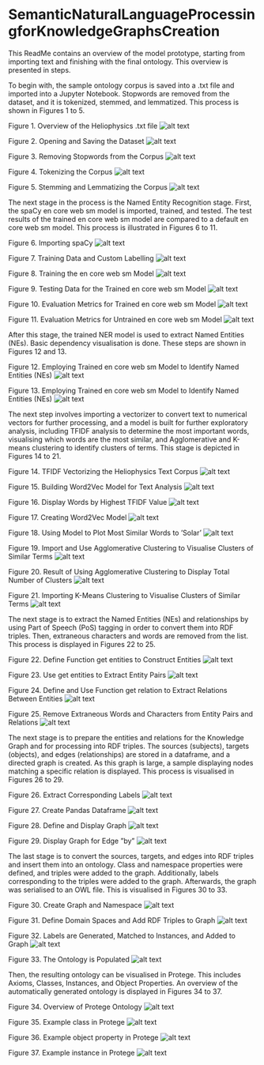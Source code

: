 # SemanticNaturalLanguageProcessingforKnowledgeGraphsCreation

This ReadMe contains an overview of the model prototype, starting from importing text and finishing with the final ontology. This overview is presented in steps. 

To begin with, the sample ontology corpus is saved into a .txt file and imported into a Jupyter Notebook. Stopwords are removed from the dataset, and it is tokenized, stemmed, and lemmatized. This process is shown in Figures 1 to 5. 


Figure 1. Overview of the Heliophysics .txt file
![alt text](https://github.com/meganpowers1/SemanticNaturalLanguageProcessingforKnowledgeGraphsCreation/blob/main/AutOntFigures/Step0.png?raw=true)


Figure 2. Opening and Saving the Dataset
![alt text](https://github.com/meganpowers1/SemanticNaturalLanguageProcessingforKnowledgeGraphsCreation/blob/main/AutOntFigures/Step1.png?raw=true)


Figure 3. Removing Stopwords from the Corpus
![alt text](https://github.com/meganpowers1/SemanticNaturalLanguageProcessingforKnowledgeGraphsCreation/blob/main/AutOntFigures/Step2.png?raw=true)


Figure 4. Tokenizing the Corpus
![alt text](https://github.com/meganpowers1/SemanticNaturalLanguageProcessingforKnowledgeGraphsCreation/blob/main/AutOntFigures/Step3.png?raw=true)


Figure 5. Stemming and Lemmatizing the Corpus
![alt text](https://github.com/meganpowers1/SemanticNaturalLanguageProcessingforKnowledgeGraphsCreation/blob/main/AutOntFigures/Step4.png?raw=true)

The next stage in the process is the Named Entity Recognition stage. First, the spaCy en core web sm model is imported, trained, and tested. The test results of the trained en core web sm model are compared to a default en core web sm model. This process is illustrated in Figures 6 to 11. 

Figure 6. Importing spaCy
![alt text](https://github.com/meganpowers1/SemanticNaturalLanguageProcessingforKnowledgeGraphsCreation/blob/main/AutOntFigures/Step5.png?raw=true)


Figure 7. Training Data and Custom Labelling
![alt text](https://github.com/meganpowers1/SemanticNaturalLanguageProcessingforKnowledgeGraphsCreation/blob/main/AutOntFigures/Step6.png?raw=true)


Figure 8. Training the en core web sm Model
![alt text](https://github.com/meganpowers1/SemanticNaturalLanguageProcessingforKnowledgeGraphsCreation/blob/main/AutOntFigures/Step7.png?raw=true)


Figure 9. Testing Data for the Trained en core web sm Model
![alt text](https://github.com/meganpowers1/SemanticNaturalLanguageProcessingforKnowledgeGraphsCreation/blob/main/AutOntFigures/Step8.png?raw=true)


Figure 10. Evaluation Metrics for Trained en core web sm Model
![alt text](https://github.com/meganpowers1/SemanticNaturalLanguageProcessingforKnowledgeGraphsCreation/blob/main/AutOntFigures/Step9.png?raw=true)


Figure 11. Evaluation Metrics for Untrained en core web sm Model
![alt text](https://github.com/meganpowers1/SemanticNaturalLanguageProcessingforKnowledgeGraphsCreation/blob/main/AutOntFigures/Step10.png?raw=true)

After this stage, the trained NER model is used to extract Named Entities (NEs). Basic dependency visualisation is done. These steps are shown in Figures 12 and 13. 

Figure 12. Employing Trained en core web sm Model to Identify Named Entities (NEs)
![alt text](https://github.com/meganpowers1/SemanticNaturalLanguageProcessingforKnowledgeGraphsCreation/blob/main/AutOntFigures/Step11.png?raw=true)


Figure 13. Employing Trained en core web sm Model to Identify Named Entities (NEs)
![alt text](https://github.com/meganpowers1/SemanticNaturalLanguageProcessingforKnowledgeGraphsCreation/blob/main/AutOntFigures/Step12.png?raw=true)

The next step involves importing a vectorizer to convert text to numerical vectors for further processing, and a model is built for further exploratory analysis, including TFIDF analysis to determine the most important words, visualising which words are the most similar, and Agglomerative and K-means clustering to identify clusters of terms. This stage is depicted in Figures 14 to 21.

Figure 14. TFIDF Vectorizing the Heliophysics Text Corpus
![alt text](https://github.com/meganpowers1/SemanticNaturalLanguageProcessingforKnowledgeGraphsCreation/blob/main/AutOntFigures/Step13.png?raw=true)


Figure 15. Building Word2Vec Model for Text Analysis
![alt text](https://github.com/meganpowers1/SemanticNaturalLanguageProcessingforKnowledgeGraphsCreation/blob/main/AutOntFigures/Step14.png?raw=true)


Figure 16. Display Words by Highest TFIDF Value
![alt text](https://github.com/meganpowers1/SemanticNaturalLanguageProcessingforKnowledgeGraphsCreation/blob/main/AutOntFigures/Step15.png?raw=true)


Figure 17. Creating Word2Vec Model
![alt text](https://github.com/meganpowers1/SemanticNaturalLanguageProcessingforKnowledgeGraphsCreation/blob/main/AutOntFigures/Step16.png?raw=true)


Figure 18. Using Model to Plot Most Similar Words to ’Solar’
![alt text](https://github.com/meganpowers1/SemanticNaturalLanguageProcessingforKnowledgeGraphsCreation/blob/main/AutOntFigures/Step17.png?raw=true)


Figure 19. Import and Use Agglomerative Clustering to Visualise Clusters of Similar Terms
![alt text](https://github.com/meganpowers1/SemanticNaturalLanguageProcessingforKnowledgeGraphsCreation/blob/main/AutOntFigures/Step18.png?raw=true)

Figure 20. Result of Using Agglomerative Clustering to Display Total Number of Clusters
![alt text](https://github.com/meganpowers1/SemanticNaturalLanguageProcessingforKnowledgeGraphsCreation/blob/main/AutOntFigures/Step19.png?raw=true)


Figure 21. Importing K-Means Clustering to Visualise Clusters of Similar Terms
![alt text](https://github.com/meganpowers1/SemanticNaturalLanguageProcessingforKnowledgeGraphsCreation/blob/main/AutOntFigures/Step20.png?raw=true)


The next stage is to extract the Named Entities (NEs) and relationships by using Part of Speech (PoS) tagging in order to convert them into RDF triples. Then, extraneous characters and words are removed from the list. This process is displayed in Figures 22 to 25. 


Figure 22. Define Function get entities to Construct Entities
![alt text](https://github.com/meganpowers1/SemanticNaturalLanguageProcessingforKnowledgeGraphsCreation/blob/main/AutOntFigures/Step21.png?raw=true)


Figure 23. Use get entities to Extract Entity Pairs
![alt text](https://github.com/meganpowers1/SemanticNaturalLanguageProcessingforKnowledgeGraphsCreation/blob/main/AutOntFigures/Step22.png?raw=true)


Figure 24. Define and Use Function get relation to Extract Relations Between Entities
![alt text](https://github.com/meganpowers1/SemanticNaturalLanguageProcessingforKnowledgeGraphsCreation/blob/main/AutOntFigures/Step23.png?raw=true)


Figure 25. Remove Extraneous Words and Characters from Entity Pairs and Relations
![alt text](https://github.com/meganpowers1/SemanticNaturalLanguageProcessingforKnowledgeGraphsCreation/blob/main/AutOntFigures/Step24.png?raw=true)


The next stage is to prepare the entities and relations for the Knowledge Graph and for processing into RDF triples. The sources (subjects), targets (objects), and edges (relationships) are stored in a dataframe, and a directed graph is created. As this graph is large, a sample displaying nodes matching a specific relation is displayed. This process is visualised in Figures 26 to 29. 


Figure 26. Extract Corresponding Labels
![alt text](https://github.com/meganpowers1/SemanticNaturalLanguageProcessingforKnowledgeGraphsCreation/blob/main/AutOntFigures/Step25.png?raw=true)


Figure 27. Create Pandas Dataframe
![alt text](https://github.com/meganpowers1/SemanticNaturalLanguageProcessingforKnowledgeGraphsCreation/blob/main/AutOntFigures/Step26.png?raw=true)


Figure 28. Define and Display Graph
![alt text](https://github.com/meganpowers1/SemanticNaturalLanguageProcessingforKnowledgeGraphsCreation/blob/main/AutOntFigures/Step27.png?raw=true)


Figure 29. Display Graph for Edge ”by”
![alt text](https://github.com/meganpowers1/SemanticNaturalLanguageProcessingforKnowledgeGraphsCreation/blob/main/AutOntFigures/Step28.png?raw=true)


The last stage is to convert the sources, targets, and edges into RDF triples and insert them into an ontology. Class and namespace properties were defined, and triples were added to the graph. Additionally, labels corresponding to the triples were added to the graph. Afterwards, the graph was serialised to an OWL file. This is visualised in Figures 30 to 33. 

Figure 30. Create Graph and Namespace
![alt text](https://github.com/meganpowers1/SemanticNaturalLanguageProcessingforKnowledgeGraphsCreation/blob/main/AutOntFigures/Step29.png?raw=true)


Figure 31. Define Domain Spaces and Add RDF Triples to Graph
![alt text](https://github.com/meganpowers1/SemanticNaturalLanguageProcessingforKnowledgeGraphsCreation/blob/main/AutOntFigures/Step30.png?raw=true)


Figure 32. Labels are Generated, Matched to Instances, and Added to Graph
![alt text](https://github.com/meganpowers1/SemanticNaturalLanguageProcessingforKnowledgeGraphsCreation/blob/main/AutOntFigures/Step31.png?raw=true)


Figure 33. The Ontology is Populated
![alt text](https://github.com/meganpowers1/SemanticNaturalLanguageProcessingforKnowledgeGraphsCreation/blob/main/AutOntFigures/Step32.png?raw=true)


Then, the resulting ontology can be visualised in Protege. This includes Axioms, Classes, Instances, and Object Properties. An overview of the automatically generated ontology is displayed in Figures 34 to 37.


Figure 34. Overview of Protege Ontology
![alt text](https://github.com/meganpowers1/SemanticNaturalLanguageProcessingforKnowledgeGraphsCreation/blob/main/AutOntFigures/Step28.png?raw=true)


Figure 35. Example class in Protege
![alt text](https://github.com/meganpowers1/SemanticNaturalLanguageProcessingforKnowledgeGraphsCreation/blob/main/AutOntFigures/Step29.png?raw=true)


Figure 36. Example object property in Protege
![alt text](https://github.com/meganpowers1/SemanticNaturalLanguageProcessingforKnowledgeGraphsCreation/blob/main/AutOntFigures/Step30.png?raw=true)


Figure 37. Example instance in Protege
![alt text](https://github.com/meganpowers1/SemanticNaturalLanguageProcessingforKnowledgeGraphsCreation/blob/main/AutOntFigures/Step31.png?raw=true)




